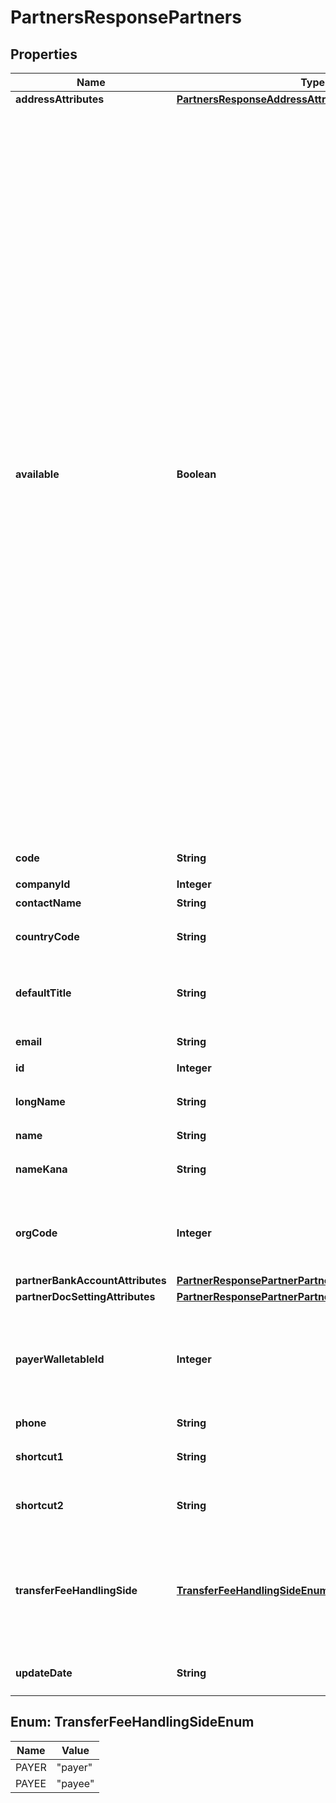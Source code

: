 

# PartnersResponsePartners


## Properties

| Name | Type | Description | Notes |
|------------ | ------------- | ------------- | -------------|
|**addressAttributes** | [**PartnersResponseAddressAttributes**](PartnersResponseAddressAttributes.md) |  |  [optional] |
|**available** | **Boolean** | 取引先の使用設定（true: 使用する、false: 使用しない） &lt;br&gt; &lt;ul&gt;   &lt;li&gt;     本APIでpartnerを作成した場合はtrueになります。   &lt;/li&gt;   &lt;li&gt;     falseにする場合はWeb画面から変更できます。   &lt;/li&gt;   &lt;li&gt;     trueの場合、Web画面での取引登録時などに入力候補として表示されます。   &lt;/li&gt;   &lt;li&gt;     falseの場合、取引先自体は削除せず、Web画面での取引登録時などに入力候補として表示されません。ただし取引（収入／支出）の作成APIなどでfalseの取引先をパラメータに指定すれば、取引などにfalseの取引先を設定できます。   &lt;/li&gt; &lt;/ul&gt; |  |
|**code** | **String** | 取引先コード |  |
|**companyId** | **Integer** | 事業所ID |  |
|**contactName** | **String** | 担当者 氏名 |  [optional] |
|**countryCode** | **String** | 地域（JP: 国内、ZZ:国外） |  [optional] |
|**defaultTitle** | **String** | 敬称（御中、様、(空白)の3つから選択） |  [optional] |
|**email** | **String** | 担当者 メールアドレス |  [optional] |
|**id** | **Integer** | 取引先ID |  |
|**longName** | **String** | 正式名称（255文字以内） |  [optional] |
|**name** | **String** | 取引先名 |  |
|**nameKana** | **String** | カナ名称（255文字以内） |  [optional] |
|**orgCode** | **Integer** | 事業所種別（null: 未設定、1: 法人、2: 個人） |  [optional] |
|**partnerBankAccountAttributes** | [**PartnerResponsePartnerPartnerBankAccountAttributes**](PartnerResponsePartnerPartnerBankAccountAttributes.md) |  |  [optional] |
|**partnerDocSettingAttributes** | [**PartnerResponsePartnerPartnerDocSettingAttributes**](PartnerResponsePartnerPartnerDocSettingAttributes.md) |  |  [optional] |
|**payerWalletableId** | **Integer** | 振込元口座ID（一括振込ファイル用）:（未設定の場合は、nullです。） |  [optional] |
|**phone** | **String** | 電話番号 |  [optional] |
|**shortcut1** | **String** | ショートカット1 (255文字以内) |  [optional] |
|**shortcut2** | **String** | ショートカット2 (255文字以内) |  [optional] |
|**transferFeeHandlingSide** | [**TransferFeeHandlingSideEnum**](#TransferFeeHandlingSideEnum) | 振込手数料負担（一括振込ファイル用）: (振込元(当方): payer, 振込先(先方): payee) |  [optional] |
|**updateDate** | **String** | 更新日 (yyyy-mm-dd) |  |



## Enum: TransferFeeHandlingSideEnum

| Name | Value |
|---- | -----|
| PAYER | &quot;payer&quot; |
| PAYEE | &quot;payee&quot; |



